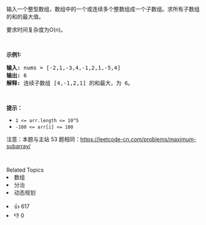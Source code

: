 <p>输入一个整型数组，数组中的一个或连续多个整数组成一个子数组。求所有子数组的和的最大值。</p>

<p>要求时间复杂度为O(n)。</p>

<p>&nbsp;</p>

<p><strong>示例1:</strong></p>

<pre><strong>输入:</strong> nums = [-2,1,-3,4,-1,2,1,-5,4]
<strong>输出:</strong> 6
<strong>解释:</strong>&nbsp;连续子数组&nbsp;[4,-1,2,1] 的和最大，为&nbsp;6。</pre>

<p>&nbsp;</p>

<p><strong>提示：</strong></p>

<ul> 
 <li><code>1 &lt;=&nbsp;arr.length &lt;= 10^5</code></li> 
 <li><code>-100 &lt;= arr[i] &lt;= 100</code></li> 
</ul>

<p>注意：本题与主站 53 题相同：<a href="https://leetcode-cn.com/problems/maximum-subarray/">https://leetcode-cn.com/problems/maximum-subarray/</a></p>

<p>&nbsp;</p>

<div><div>Related Topics</div><div><li>数组</li><li>分治</li><li>动态规划</li></div></div><br><div><li>👍 617</li><li>👎 0</li></div>
